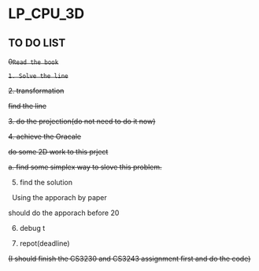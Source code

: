 # LP_CPU_3D

## TO DO LIST


~~0`Read the book`~~

~~`1. Solve the line`~~

~~2. transformation~~

~~find the line~~


~~3. do the projection(do not need to do it now)~~

~~4. achieve the Oracale~~

~~do some 2D work to this prject~~


~~a. find some simplex way to slove this problem.~~


5. find the solution

   Using the apporach by paper
   
 should do the apporach before 20

6. debug t

7. repot(deadline)


~~(I should finish the CS3230 and CS3243 assignment first and do the code)~~
